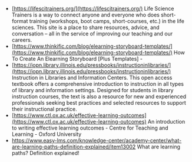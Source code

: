 - [https://lifescitrainers.org/](https://lifescitrainers.org/) Life Science Trainers is a way to connect anyone and everyone who does short-format training (workshops, boot camps, short-courses, etc.) in the life sciences. 
This site is a place to share resources, advice, and conversation – all in the service of improving our teaching and our careers. 
- [https://www.thinkific.com/blog/elearning-storyboard-templates/](https://www.thinkific.com/blog/elearning-storyboard-templates/) How To Create An Elearning Storyboard [Plus Templates] - 
- [https://iopn.library.illinois.edu/pressbooks/instructioninlibraries/](https://iopn.library.illinois.edu/pressbooks/instructioninlibraries/) Instruction in Libraries and Information Centers. This open access textbook offers a comprehensive introduction to instruction in all types of library and information settings. Designed for students in library instruction courses, the text is also a resource for new and experienced professionals seeking best practices and selected resources to support their instructional practice. 
- [https://www.ctl.ox.ac.uk/effective-learning-outcomes](https://www.ctl.ox.ac.uk/effective-learning-outcomes) An introduction to writing effective learning outcomes - Centre for Teaching and Learning - Oxford University
- https://www.easy-lms.com/knowledge-center/academy-center/what-are-learning-paths-definition-explained/item13002 What are learning paths? Definition explained! 

